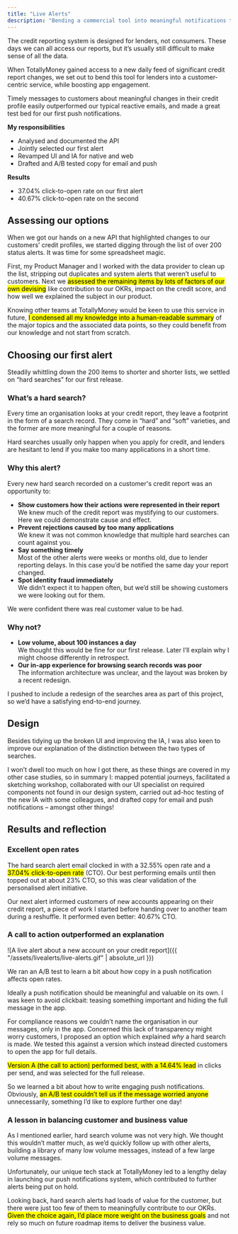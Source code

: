 ```yaml
---
title: "Live Alerts"
description: "Bending a commercial tool into meaningful notifications that outperformed our best campaigns"
---
```


The credit reporting system is designed for lenders, not consumers. These days we can all access our reports, but it’s usually still difficult to make sense of all the data. 

When TotallyMoney gained access to a new daily feed of significant credit report changes, we set out to bend this tool for lenders into a customer-centric service, while boosting app engagement.

Timely messages to customers about meaningful changes in their credit profile easily outperformed our typical reactive emails, and made a great test bed for our first push notifications.

**My responsibilities**
- Analysed and documented the API
- Jointly selected our first alert
- Revamped UI and IA for native and web
- Drafted and A/B tested copy for email and push

**Results**
- 37.04% click-to-open rate on our first alert
- 40.67% click-to-open rate on the second

## Assessing our options

When we got our hands on a new API that highlighted changes to our customers’ credit profiles, we started digging through the list of over 200 status alerts. It was time for some spreadsheet magic.

First, my Product Manager and I worked with the data provider to clean up the list, stripping out duplicates and system alerts that weren’t useful to customers. Next we <mark>assessed the remaining items by lots of factors of our own devising</mark> like contribution to our OKRs, impact on the credit score, and how well we explained the subject in our product.

Knowing other teams at TotallyMoney would be keen to use this service in future, <mark>I condensed all my knowledge into a human-readable summary</mark> of the major topics and the associated data points, so they could benefit from our knowledge and not start from scratch.

## Choosing our first alert

Steadily whittling down the 200 items to shorter and shorter lists, we settled on “hard searches” for our first release.

### What’s a hard search?

Every time an organisation looks at your credit report, they leave a footprint in the form of a search record. They come in “hard” and “soft” varieties, and the former are more meaningful for a couple of reasons.

Hard searches usually only happen when you apply for credit, and lenders are hesitant to lend if you make too many applications in a short time.

### Why this alert?

Every new hard search recorded on a customer's credit report was an opportunity to:

- **Show customers how their actions were represented in their report**\
We knew much of the credit report was mystifying to our customers. Here we could demonstrate cause and effect.
- **Prevent rejections caused by too many applications**\
We knew it was not common knowledge that multiple hard searches can count against you. 
- **Say something timely**\
Most of the other alerts were weeks or months old, due to lender reporting delays. In this case you’d be notified the same day your report changed.
- **Spot identity fraud immediately**\
We didn’t expect it to happen often, but we’d still be showing customers we were looking out for them.

We were confident there was real customer value to be had.

### Why not?

- **Low volume, about 100 instances a day**\
We thought this would be fine for our first release. Later I’ll explain why I might choose differently in retrospect.
- **Our in-app experience for browsing search records was poor**\
The information architecture was unclear, and the layout was broken by a recent redesign.

I pushed to include a redesign of the searches area as part of this project, so we’d have a satisfying end-to-end journey.

## Design

Besides tidying up the broken UI and improving the IA, I was also keen to improve our explanation of the distinction between the two types of searches. 

I won’t dwell too much on how I got there, as these things are covered in my other case studies, so in summary I: mapped potential journeys, facilitated a sketching workshop, collaborated with our UI specialist on required components not found in our design system, carried out ad-hoc testing of the new IA with some colleagues, and drafted copy for email and push notifications – amongst other things!

## Results and reflection

### Excellent open rates

The hard search alert email clocked in with a 32.55% open rate and a <mark>37.04% click-to-open rate</mark> (CTO). Our best performing emails until then topped out at about 23% CTO, so this was clear validation of the personalised alert initiative.

Our next alert informed customers of new accounts appearing on their credit report, a piece of work I started before handing over to another team during a reshuffle. It performed even better: 40.67% CTO.

### A call to action outperformed an explanation

![A live alert about a new account on your credit report]({{ "/assets/livealerts/live-alerts.gif" | absolute_url }})

We ran an A/B test to learn a bit about how copy in a push notification affects open rates.

Ideally a push notification should be meaningful and valuable on its own. I was keen to avoid clickbait: teasing something important and hiding the full message in the app. 

For compliance reasons we couldn’t name the organisation in our messages, only in the app. Concerned this lack of transparency might worry customers, I proposed an option which explained *why* a hard search is made. We tested this against a version which instead directed customers to open the app for full details.

<mark>Version A (the call to action) performed best, with a 14.64% lead</mark> in clicks per send, and was selected for the full release.

So we learned a bit about how to write engaging push notifications. Obviously, <mark>an A/B test couldn’t tell us if the message worried anyone</mark> unnecessarily, something I’d like to explore further one day!

### A lesson in balancing customer and business value

As I mentioned earlier, hard search volume was not very high. We thought this wouldn’t matter much, as we’d quickly follow up with other alerts, building a library of many low volume messages, instead of a few large volume messages.

Unfortunately, our unique tech stack at TotallyMoney led to a lengthy delay in launching our push notifications system, which contributed to further alerts being put on hold.

Looking back, hard search alerts had loads of value for the customer, but there were just too few of them to meaningfully contribute to our OKRs. <mark>Given the choice again, I’d place more weight on the business goals</mark>  and not rely so much on future roadmap items to deliver the business value.